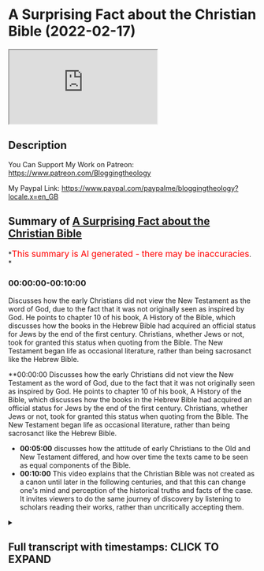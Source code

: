# A Surprising Fact about the Christian Bible (2022-02-17)

<iframe loading='lazy' allow='autoplay' src='https://www.youtube.com/embed/rQIgCtMcoEo'></iframe>

## Description

You Can Support My Work on Patreon:
<https://www.patreon.com/Bloggingtheology>

My Paypal Link:
<https://www.paypal.com/paypalme/bloggingtheology?locale.x=en_GB>

## Summary of [A Surprising Fact about the Christian Bible](https://www.youtube.com/watch?v=rQIgCtMcoEo)

\*<span style="color:red; font-size:125%">This summary is AI generated - there may be inaccuracies</span>. \*

### <a onclick="modifyYTiframeseektime('0')">00:00:00-00:10:00</a>

Discusses how the early Christians did not view the New Testament as the word of God, due to the fact that it was not originally seen as inspired by God. He points to chapter 10 of his book, A History of the Bible, which discusses how the books in the Hebrew Bible had acquired an official status for Jews by the end of the first century. Christians, whether Jews or not, took for granted this status when quoting from the Bible. The New Testament began life as occasional literature, rather than being sacrosanct like the Hebrew Bible.

\*\*<a onclick="modifyYTiframeseektime('0')">00:00:00</a> Discusses how the early Christians did not view the New Testament as the word of God, due to the fact that it was not originally seen as inspired by God. He points to chapter 10 of his book, A History of the Bible, which discusses how the books in the Hebrew Bible had acquired an official status for Jews by the end of the first century. Christians, whether Jews or not, took for granted this status when quoting from the Bible. The New Testament began life as occasional literature, rather than being sacrosanct like the Hebrew Bible.

*   **<a onclick="modifyYTiframeseektime('300')">00:05:00</a>** discusses how the attitude of early Christians to the Old and New Testament differed, and how over time the texts came to be seen as equal components of the Bible.
*   **<a onclick="modifyYTiframeseektime('600')">00:10:00</a>** This video explains that the Christian Bible was not created as a canon until later in the following centuries, and that this can change one's mind and perception of the historical truths and facts of the case. It invites viewers to do the same journey of discovery by listening to scholars reading their works, rather than uncritically accepting them.

<details><summary><h2>Full transcript with timestamps: CLICK TO EXPAND</h2></summary>

<a onclick="modifyYTiframeseektime('2')">0:00:02</a> one of the very surprising things one\ <a onclick="modifyYTiframeseektime('4')">0:00:04</a> learns when one studies history and\ <a onclick="modifyYTiframeseektime('6')">0:00:06</a> reads the works of scholars\ <a onclick="modifyYTiframeseektime('9')">0:00:09</a> is that the new testament was not\ <a onclick="modifyYTiframeseektime('11')">0:00:11</a> originally seen by christians as\ <a onclick="modifyYTiframeseektime('15')">0:00:15</a> inspired by god or the word of god or on\ <a onclick="modifyYTiframeseektime('18')">0:00:18</a> an equal footing with the jewish\ <a onclick="modifyYTiframeseektime('20')">0:00:20</a> scriptures and this is quite remarkable\ <a onclick="modifyYTiframeseektime('23')">0:00:23</a> because today we have the holy bible the\ <a onclick="modifyYTiframeseektime('25')">0:00:25</a> christian bible with the old and the new\ <a onclick="modifyYTiframeseektime('27')">0:00:27</a> testament and these are seen as equal\ <a onclick="modifyYTiframeseektime('30')">0:00:30</a> and both authoritative word of god but\ <a onclick="modifyYTiframeseektime('33')">0:00:33</a> they weren't originally seen that way\ <a onclick="modifyYTiframeseektime('36')">0:00:36</a> now i want to discuss very briefly why\ <a onclick="modifyYTiframeseektime('38')">0:00:38</a> this might be the case i'm going to read\ <a onclick="modifyYTiframeseektime('39')">0:00:39</a> just a few uh paragraphs from this\ <a onclick="modifyYTiframeseektime('42')">0:00:42</a> excellent book a history of the bible\ <a onclick="modifyYTiframeseektime('44')">0:00:44</a> the book and its faiths\ <a onclick="modifyYTiframeseektime('47')">0:00:47</a> by john barton who had the privilege of\ <a onclick="modifyYTiframeseektime('50')">0:00:50</a> interviewing on this very channel who is\ <a onclick="modifyYTiframeseektime('52')">0:00:52</a> john barton well the back cover tells us\ <a onclick="modifyYTiframeseektime('55')">0:00:55</a> he's the professor of the interpretation\ <a onclick="modifyYTiframeseektime('57')">0:00:57</a> of holy scripture at the university of\ <a onclick="modifyYTiframeseektime('60')">0:01:00</a> oxford in other words he's a biblical\ <a onclick="modifyYTiframeseektime('62')">0:01:02</a> scholar and he has been a priest in the\ <a onclick="modifyYTiframeseektime('65')">0:01:05</a> church of england so he's a committed\ <a onclick="modifyYTiframeseektime('67')">0:01:07</a> christian uh but also one of the world's\ <a onclick="modifyYTiframeseektime('69')">0:01:09</a> leading biblical scholars and this book\ <a onclick="modifyYTiframeseektime('72')">0:01:12</a> was published just a couple of years ago\ <a onclick="modifyYTiframeseektime('73')">0:01:13</a> and i highly recommend it if you want a\ <a onclick="modifyYTiframeseektime('76')">0:01:16</a> really good thorough scholarly\ <a onclick="modifyYTiframeseektime('78')">0:01:18</a> understanding of the history and the\ <a onclick="modifyYTiframeseektime('80')">0:01:20</a> origins and the interpretation of the\ <a onclick="modifyYTiframeseektime('83')">0:01:23</a> bible\ <a onclick="modifyYTiframeseektime('84')">0:01:24</a> so in chapter 10 just just a few\ <a onclick="modifyYTiframeseektime('86')">0:01:26</a> paragraphs just to show\ <a onclick="modifyYTiframeseektime('88')">0:01:28</a> why\ <a onclick="modifyYTiframeseektime('88')">0:01:28</a> the early the early christians the early\ <a onclick="modifyYTiframeseektime('90')">0:01:30</a> church did not view the new testament as\ <a onclick="modifyYTiframeseektime('93')">0:01:33</a> the word of god remarkable because today\ <a onclick="modifyYTiframeseektime('95')">0:01:35</a> christians do so what happened when did\ <a onclick="modifyYTiframeseektime('98')">0:01:38</a> it happen\ <a onclick="modifyYTiframeseektime('99')">0:01:39</a> um what are the facts so john barton\ <a onclick="modifyYTiframeseektime('102')">0:01:42</a> will be our guide and he says\ <a onclick="modifyYTiframeseektime('104')">0:01:44</a> in chapter 10 headed christians and\ <a onclick="modifyYTiframeseektime('107')">0:01:47</a> their books\ <a onclick="modifyYTiframeseektime('109')">0:01:49</a> by the end of the first century ce at\ <a onclick="modifyYTiframeseektime('112')">0:01:52</a> the end of the first century a.d the\ <a onclick="modifyYTiframeseektime('114')">0:01:54</a> books now in the hebrew bible\ <a onclick="modifyYTiframeseektime('117')">0:01:57</a> the accumulated literature of ancient\ <a onclick="modifyYTiframeseektime('119')">0:01:59</a> israel had acquired an official status\ <a onclick="modifyYTiframeseektime('122')">0:02:02</a> for jews\ <a onclick="modifyYTiframeseektime('124')">0:02:04</a> which christians whether jews or\ <a onclick="modifyYTiframeseektime('126')">0:02:06</a> non-jews took for granted\ <a onclick="modifyYTiframeseektime('129')">0:02:09</a> when they are quoted in either christian\ <a onclick="modifyYTiframeseektime('132')">0:02:12</a> or jewish sources it is with formulas\ <a onclick="modifyYTiframeseektime('136')">0:02:16</a> such as it is written or as scripture\ <a onclick="modifyYTiframeseektime('140')">0:02:20</a> says there is a certain formality and\ <a onclick="modifyYTiframeseektime('144')">0:02:24</a> weight about these books\ <a onclick="modifyYTiframeseektime('146')">0:02:26</a> many of which even from the start claim\ <a onclick="modifyYTiframeseektime('150')">0:02:30</a> authority as a word from god\ <a onclick="modifyYTiframeseektime('154')">0:02:34</a> this is particularly clear for example\ <a onclick="modifyYTiframeseektime('156')">0:02:36</a> in deuteronomy it's one of the earlier\ <a onclick="modifyYTiframeseektime('158')">0:02:38</a> books of the bible and he quotes a few\ <a onclick="modifyYTiframeseektime('160')">0:02:40</a> lines from deuteronomy chapter 30 to\ <a onclick="modifyYTiframeseektime('162')">0:02:42</a> give you a flavor of how\ <a onclick="modifyYTiframeseektime('165')">0:02:45</a> this sounds\ <a onclick="modifyYTiframeseektime('166')">0:02:46</a> see i have set before you today life and\ <a onclick="modifyYTiframeseektime('170')">0:02:50</a> prosperity death and adversity if you\ <a onclick="modifyYTiframeseektime('173')">0:02:53</a> obey the commandments of the lord your\ <a onclick="modifyYTiframeseektime('175')">0:02:55</a> god that i am commanding you today\ <a onclick="modifyYTiframeseektime('177')">0:02:57</a> by loving the lord your god walking in\ <a onclick="modifyYTiframeseektime('180')">0:03:00</a> his ways observing his commandments\ <a onclick="modifyYTiframeseektime('183')">0:03:03</a> decrees and ordinances then you shall\ <a onclick="modifyYTiframeseektime('186')">0:03:06</a> live and become numerous and the lord\ <a onclick="modifyYTiframeseektime('188')">0:03:08</a> your god will bless you in the land you\ <a onclick="modifyYTiframeseektime('190')">0:03:10</a> are entering to possess\ <a onclick="modifyYTiframeseektime('193')">0:03:13</a> but if your heart turns away and you do\ <a onclick="modifyYTiframeseektime('196')">0:03:16</a> not hear but are led astray to bow down\ <a onclick="modifyYTiframeseektime('199')">0:03:19</a> to other gods and serve them\ <a onclick="modifyYTiframeseektime('202')">0:03:22</a> i declare to you today that you shall\ <a onclick="modifyYTiframeseektime('205')">0:03:25</a> perish\ <a onclick="modifyYTiframeseektime('206')">0:03:26</a> end quote deuteronomy 30\ <a onclick="modifyYTiframeseektime('208')">0:03:28</a> 15 onwards so you get a really strong\ <a onclick="modifyYTiframeseektime('212')">0:03:32</a> claim to be a word of god god himself is\ <a onclick="modifyYTiframeseektime('214')">0:03:34</a> speaking\ <a onclick="modifyYTiframeseektime('216')">0:03:36</a> uh this is formal you know this these\ <a onclick="modifyYTiframeseektime('218')">0:03:38</a> are the scriptures absolutely\ <a onclick="modifyYTiframeseektime('221')">0:03:41</a> john barton continues the possibility\ <a onclick="modifyYTiframeseektime('223')">0:03:43</a> that further books might still be added\ <a onclick="modifyYTiframeseektime('226')">0:03:46</a> to the collection was not yet fully\ <a onclick="modifyYTiframeseektime('228')">0:03:48</a> excluded\ <a onclick="modifyYTiframeseektime('229')">0:03:49</a> but there is no doubt about the status\ <a onclick="modifyYTiframeseektime('231')">0:03:51</a> of the books that have come down to us\ <a onclick="modifyYTiframeseektime('234')">0:03:54</a> as the hebrew bible so they're basically\ <a onclick="modifyYTiframeseektime('237')">0:03:57</a> a word of god they claim to be the word\ <a onclick="modifyYTiframeseektime('239')">0:03:59</a> of god very clearly spoke with that\ <a onclick="modifyYTiframeseektime('241')">0:04:01</a> authority\ <a onclick="modifyYTiframeseektime('242')">0:04:02</a> barton continues\ <a onclick="modifyYTiframeseektime('245')">0:04:05</a> the new testament on the other hand did\ <a onclick="modifyYTiframeseektime('248')">0:04:08</a> not\ <a onclick="modifyYTiframeseektime('249')">0:04:09</a> begin life as a collection of sacred\ <a onclick="modifyYTiframeseektime('252')">0:04:12</a> writings at all\ <a onclick="modifyYTiframeseektime('255')">0:04:15</a> but as occasional literature\ <a onclick="modifyYTiframeseektime('258')">0:04:18</a> highly important but not sacrosanct wow\ <a onclick="modifyYTiframeseektime('262')">0:04:22</a> i mean that's quite shocking when you\ <a onclick="modifyYTiframeseektime('263')">0:04:23</a> think about it what's occasional\ <a onclick="modifyYTiframeseektime('265')">0:04:25</a> literature well it's like a letter so\ <a onclick="modifyYTiframeseektime('267')">0:04:27</a> paul writes a letter to the corinthians\ <a onclick="modifyYTiframeseektime('269')">0:04:29</a> an actual letter so it's not god\ <a onclick="modifyYTiframeseektime('272')">0:04:32</a> speaking like in that amazing quote from\ <a onclick="modifyYTiframeseektime('274')">0:04:34</a> deuteronomy\ <a onclick="modifyYTiframeseektime('276')">0:04:36</a> each of paul's letters john barton says\ <a onclick="modifyYTiframeseektime('279')">0:04:39</a> is addressed to a specific situation in\ <a onclick="modifyYTiframeseektime('282')">0:04:42</a> one of the local churches\ <a onclick="modifyYTiframeseektime('285')">0:04:45</a> and though he no doubt intended his\ <a onclick="modifyYTiframeseektime('287')">0:04:47</a> letters to be kept and re-read they were\ <a onclick="modifyYTiframeseektime('290')">0:04:50</a> not holy in the way that the hebrew\ <a onclick="modifyYTiframeseektime('293')">0:04:53</a> scriptures unequivocally were now i'm\ <a onclick="modifyYTiframeseektime('296')">0:04:56</a> going to give an example here which john\ <a onclick="modifyYTiframeseektime('298')">0:04:58</a> barton doesn't give but just to really\ <a onclick="modifyYTiframeseektime('300')">0:05:00</a> drive that point home\ <a onclick="modifyYTiframeseektime('302')">0:05:02</a> i want to read from\ <a onclick="modifyYTiframeseektime('304')">0:05:04</a> paul's letter uh to the corinthians\ <a onclick="modifyYTiframeseektime('306')">0:05:06</a> called in our bibles i'm going to read\ <a onclick="modifyYTiframeseektime('308')">0:05:08</a> here from harpercollins study bible\ <a onclick="modifyYTiframeseektime('311')">0:05:11</a> uh what we now call first corinthians\ <a onclick="modifyYTiframeseektime('314')">0:05:14</a> chapter seven and it's just a verse and\ <a onclick="modifyYTiframeseektime('317')">0:05:17</a> he's talking in this letter about his\ <a onclick="modifyYTiframeseektime('319')">0:05:19</a> directions for marriage so it's very\ <a onclick="modifyYTiframeseektime('322')">0:05:22</a> much you know how to live as a good\ <a onclick="modifyYTiframeseektime('323')">0:05:23</a> christian in corinth\ <a onclick="modifyYTiframeseektime('325')">0:05:25</a> and then he says in verse 12 something\ <a onclick="modifyYTiframeseektime('327')">0:05:27</a> very interesting paul is writing this\ <a onclick="modifyYTiframeseektime('330')">0:05:30</a> to the rest i say i and not the lord\ <a onclick="modifyYTiframeseektime('334')">0:05:34</a> that if any believer has a wife who is\ <a onclick="modifyYTiframeseektime('336')">0:05:36</a> an unbeliever and that she can sense to\ <a onclick="modifyYTiframeseektime('339')">0:05:39</a> live with him he should not divorce her\ <a onclick="modifyYTiframeseektime('342')">0:05:42</a> so paul's giving instructions about how\ <a onclick="modifyYTiframeseektime('344')">0:05:44</a> to live\ <a onclick="modifyYTiframeseektime('345')">0:05:45</a> as a christian concerning marriage but\ <a onclick="modifyYTiframeseektime('348')">0:05:48</a> know what he says\ <a onclick="modifyYTiframeseektime('349')">0:05:49</a> to the rest i say i paul\ <a onclick="modifyYTiframeseektime('352')">0:05:52</a> i am not the lord\ <a onclick="modifyYTiframeseektime('354')">0:05:54</a> so his teaching is not from god this is\ <a onclick="modifyYTiframeseektime('357')">0:05:57</a> not revelation these are not\ <a onclick="modifyYTiframeseektime('358')">0:05:58</a> commandments ordinances and god he's\ <a onclick="modifyYTiframeseektime('361')">0:06:01</a> giving his view his opinion\ <a onclick="modifyYTiframeseektime('364')">0:06:04</a> he you know this is a church that he\ <a onclick="modifyYTiframeseektime('365')">0:06:05</a> founded in corinth how different from\ <a onclick="modifyYTiframeseektime('368')">0:06:08</a> the uh the jewish scriptures uh\ <a onclick="modifyYTiframeseektime('371')">0:06:11</a> particularly that deuteronomy passage i\ <a onclick="modifyYTiframeseektime('373')">0:06:13</a> declare to you and i speak and i declare\ <a onclick="modifyYTiframeseektime('377')">0:06:17</a> fascinating\ <a onclick="modifyYTiframeseektime('378')">0:06:18</a> so the gospels because what about the\ <a onclick="modifyYTiframeseektime('380')">0:06:20</a> gospels the gospels treated so solemnly\ <a onclick="modifyYTiframeseektime('384')">0:06:24</a> in later christian life and liturgy\ <a onclick="modifyYTiframeseektime('386')">0:06:26</a> because by the way if you go to um a\ <a onclick="modifyYTiframeseektime('388')">0:06:28</a> typical catholic service on a sunday and\ <a onclick="modifyYTiframeseektime('390')">0:06:30</a> i've seen this many times you'll often\ <a onclick="modifyYTiframeseektime('392')">0:06:32</a> see the scriptures the bible brought uh\ <a onclick="modifyYTiframeseektime('395')">0:06:35</a> held aloft particularly very high mass\ <a onclick="modifyYTiframeseektime('398')">0:06:38</a> the scriptures are carried forward to\ <a onclick="modifyYTiframeseektime('400')">0:06:40</a> the front maybe the priests would be\ <a onclick="modifyYTiframeseektime('402')">0:06:42</a> carrying them to the altar so they're\ <a onclick="modifyYTiframeseektime('404')">0:06:44</a> highly regarded uh and treated the great\ <a onclick="modifyYTiframeseektime('407')">0:06:47</a> solemnity in ritual and liturgy that's\ <a onclick="modifyYTiframeseektime('410')">0:06:50</a> today\ <a onclick="modifyYTiframeseektime('412')">0:06:52</a> but john barton says the gospels that's\ <a onclick="modifyYTiframeseektime('414')">0:06:54</a> matthew mark luke and john\ <a onclick="modifyYTiframeseektime('416')">0:06:56</a> treated so solemnly in later christian\ <a onclick="modifyYTiframeseektime('418')">0:06:58</a> life\ <a onclick="modifyYTiframeseektime('419')">0:06:59</a> are the distillation of traditions about\ <a onclick="modifyYTiframeseektime('423')">0:07:03</a> jesus\ <a onclick="modifyYTiframeseektime('424')">0:07:04</a> and as such\ <a onclick="modifyYTiframeseektime('426')">0:07:06</a> were also naturally highly regarded and\ <a onclick="modifyYTiframeseektime('429')">0:07:09</a> copied for subsequent generations but\ <a onclick="modifyYTiframeseektime('432')">0:07:12</a> they were not seen\ <a onclick="modifyYTiframeseektime('434')">0:07:14</a> by the first christians as verbally\ <a onclick="modifyYTiframeseektime('437')">0:07:17</a> exact\ <a onclick="modifyYTiframeseektime('438')">0:07:18</a> there was no tradition as there was in\ <a onclick="modifyYTiframeseektime('441')">0:07:21</a> judaism of precise copying of the text\ <a onclick="modifyYTiframeseektime('445')">0:07:25</a> with the consequence that the new\ <a onclick="modifyYTiframeseektime('448')">0:07:28</a> testament manuscripts vary greatly\ <a onclick="modifyYTiframeseektime('451')">0:07:31</a> and none is authoritative\ <a onclick="modifyYTiframeseektime('455')">0:07:35</a> so this tells us a lot the fact that\ <a onclick="modifyYTiframeseektime('457')">0:07:37</a> they were not seen by early christians\ <a onclick="modifyYTiframeseektime('459')">0:07:39</a> as verbally exact they weren't that\ <a onclick="modifyYTiframeseektime('461')">0:07:41</a> concerned with the precise wording it\ <a onclick="modifyYTiframeseektime('463')">0:07:43</a> was not like\ <a onclick="modifyYTiframeseektime('464')">0:07:44</a> how muslims view the quran or how jews\ <a onclick="modifyYTiframeseektime('468')">0:07:48</a> view the words of moses actual\ <a onclick="modifyYTiframeseektime('470')">0:07:50</a> revelation\ <a onclick="modifyYTiframeseektime('472')">0:07:52</a> so that meant consequently in the early\ <a onclick="modifyYTiframeseektime('475')">0:07:55</a> times\ <a onclick="modifyYTiframeseektime('476')">0:07:56</a> that there were many divergences and\ <a onclick="modifyYTiframeseektime('477')">0:07:57</a> differences between the texts\ <a onclick="modifyYTiframeseektime('479')">0:07:59</a> because they were not verbally carefully\ <a onclick="modifyYTiframeseektime('482')">0:08:02</a> copied\ <a onclick="modifyYTiframeseektime('483')">0:08:03</a> john barton continues yet eventually\ <a onclick="modifyYTiframeseektime('486')">0:08:06</a> what we call the new testament books did\ <a onclick="modifyYTiframeseektime('490')">0:08:10</a> become scripture in much the same sense\ <a onclick="modifyYTiframeseektime('492')">0:08:12</a> as the old testament that is after all\ <a onclick="modifyYTiframeseektime('496')">0:08:16</a> how most christians see them today\ <a onclick="modifyYTiframeseektime('500')">0:08:20</a> and in this chapter uh he goes on to\ <a onclick="modifyYTiframeseektime('502')">0:08:22</a> talk about when that happened\ <a onclick="modifyYTiframeseektime('504')">0:08:24</a> why that happened uh and the whole\ <a onclick="modifyYTiframeseektime('507')">0:08:27</a> historical process which i won't go into\ <a onclick="modifyYTiframeseektime('509')">0:08:29</a> now\ <a onclick="modifyYTiframeseektime('510')">0:08:30</a> and just to summarize he says thus the\ <a onclick="modifyYTiframeseektime('512')">0:08:32</a> attitude of early christians to what we\ <a onclick="modifyYTiframeseektime('515')">0:08:35</a> call the old and new testaments was in\ <a onclick="modifyYTiframeseektime('518')">0:08:38</a> the beginning radically different\ <a onclick="modifyYTiframeseektime('521')">0:08:41</a> and only over time did the collections\ <a onclick="modifyYTiframeseektime('524')">0:08:44</a> even out and come to be seen as two\ <a onclick="modifyYTiframeseektime('527')">0:08:47</a> components on an equal level\ <a onclick="modifyYTiframeseektime('530')">0:08:50</a> of a holy bible\ <a onclick="modifyYTiframeseektime('533')">0:08:53</a> isn't that interesting\ <a onclick="modifyYTiframeseektime('535')">0:08:55</a> and he compares again you compare it\ <a onclick="modifyYTiframeseektime('536')">0:08:56</a> with judaism and islam right from the\ <a onclick="modifyYTiframeseektime('538')">0:08:58</a> beginning as soon as the words came out\ <a onclick="modifyYTiframeseektime('540')">0:09:00</a> uh were given to the prophet muhammad\ <a onclick="modifyYTiframeseektime('543')">0:09:03</a> upon bihis they were understood to be\ <a onclick="modifyYTiframeseektime('545')">0:09:05</a> revelation and were treasured as such\ <a onclick="modifyYTiframeseektime('547')">0:09:07</a> and memorized and eventually written\ <a onclick="modifyYTiframeseektime('549')">0:09:09</a> down as scripture right from the very\ <a onclick="modifyYTiframeseektime('552')">0:09:12</a> very beginning and the same in the\ <a onclick="modifyYTiframeseektime('553')">0:09:13</a> jewish scriptures the particularly the\ <a onclick="modifyYTiframeseektime('555')">0:09:15</a> pentateuch and the torah is the scene as\ <a onclick="modifyYTiframeseektime('558')">0:09:18</a> the word of god but the early christian\ <a onclick="modifyYTiframeseektime('561')">0:09:21</a> writings were not\ <a onclick="modifyYTiframeseektime('563')">0:09:23</a> uh they were not seen as inspired yes\ <a onclick="modifyYTiframeseektime('565')">0:09:25</a> they contain extremely important\ <a onclick="modifyYTiframeseektime('567')">0:09:27</a> material and yes it must be preserved\ <a onclick="modifyYTiframeseektime('570')">0:09:30</a> but it wasn't on the same level at that\ <a onclick="modifyYTiframeseektime('572')">0:09:32</a> time as the jewish scriptures only much\ <a onclick="modifyYTiframeseektime('575')">0:09:35</a> later in later centuries\ <a onclick="modifyYTiframeseektime('578')">0:09:38</a> did the two come together to form what\ <a onclick="modifyYTiframeseektime('580')">0:09:40</a> we call today a holy bible and the irony\ <a onclick="modifyYTiframeseektime('583')">0:09:43</a> here is that when very conservative\ <a onclick="modifyYTiframeseektime('585')">0:09:45</a> christians or fundamentalist christians\ <a onclick="modifyYTiframeseektime('587')">0:09:47</a> particularly talk about well let's go\ <a onclick="modifyYTiframeseektime('588')">0:09:48</a> back to the beliefs of the first\ <a onclick="modifyYTiframeseektime('590')">0:09:50</a> christians let's purify our faith and\ <a onclick="modifyYTiframeseektime('592')">0:09:52</a> reform it and go back to the beliefs of\ <a onclick="modifyYTiframeseektime('594')">0:09:54</a> the early christians if they did that\ <a onclick="modifyYTiframeseektime('598')">0:09:58</a> they would stop believing that the new\ <a onclick="modifyYTiframeseektime('599')">0:09:59</a> testament was the word of god because\ <a onclick="modifyYTiframeseektime('602')">0:10:02</a> the early christians didn't believe that\ <a onclick="modifyYTiframeseektime('605')">0:10:05</a> there's a huge irony and of course in\ <a onclick="modifyYTiframeseektime('607')">0:10:07</a> the for the early christians there was\ <a onclick="modifyYTiframeseektime('608')">0:10:08</a> no new testament anyway and no one in\ <a onclick="modifyYTiframeseektime('610')">0:10:10</a> the first century had the new testament\ <a onclick="modifyYTiframeseektime('612')">0:10:12</a> it hadn't been put together as a canon\ <a onclick="modifyYTiframeseektime('615')">0:10:15</a> and that came\ <a onclick="modifyYTiframeseektime('616')">0:10:16</a> much later in the following centuries\ <a onclick="modifyYTiframeseektime('619')">0:10:19</a> so\ <a onclick="modifyYTiframeseektime('620')">0:10:20</a> the whole point of this very brief video\ <a onclick="modifyYTiframeseektime('621')">0:10:21</a> is just to show you that\ <a onclick="modifyYTiframeseektime('623')">0:10:23</a> learning uh the truths about one's faith\ <a onclick="modifyYTiframeseektime('627')">0:10:27</a> as a christian or a jew or muslim can\ <a onclick="modifyYTiframeseektime('629')">0:10:29</a> actually change\ <a onclick="modifyYTiframeseektime('631')">0:10:31</a> one's mind and change one's perceptions\ <a onclick="modifyYTiframeseektime('634')">0:10:34</a> of the historical truths and facts of\ <a onclick="modifyYTiframeseektime('636')">0:10:36</a> the case i certainly found that to be\ <a onclick="modifyYTiframeseektime('638')">0:10:38</a> true for myself\ <a onclick="modifyYTiframeseektime('639')">0:10:39</a> and i invite you to go on the same\ <a onclick="modifyYTiframeseektime('642')">0:10:42</a> journey of discovery by listening to\ <a onclick="modifyYTiframeseektime('644')">0:10:44</a> scholars reading their works\ <a onclick="modifyYTiframeseektime('646')">0:10:46</a> not uncritically accepting it but\ <a onclick="modifyYTiframeseektime('648')">0:10:48</a> nevertheless attending to what they have\ <a onclick="modifyYTiframeseektime('649')">0:10:49</a> discovered what they have uncovered for\ <a onclick="modifyYTiframeseektime('652')">0:10:52</a> us\ <a onclick="modifyYTiframeseektime('653')">0:10:53</a> and that can change our world view and\ <a onclick="modifyYTiframeseektime('655')">0:10:55</a> that's and that can be for the better\ <a onclick="modifyYTiframeseektime('657')">0:10:57</a> anyway till next time

</details>

